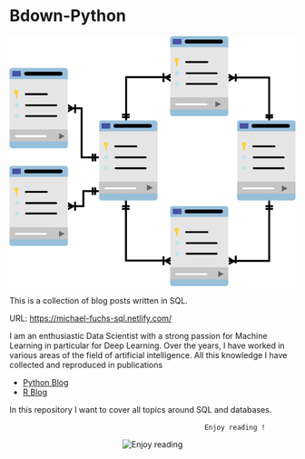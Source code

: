 # Bdown-Python

<p align="center">
  <img src="https://github.com/MFuchs1989/Bdown-SQL/blob/master/static/images/Database.png?raw=true" alt="Database"/>
</p>

This is a collection of blog posts written in SQL.

URL: https://michael-fuchs-sql.netlify.com/

I am an enthusiastic Data Scientist with a strong passion for Machine Learning in particular for Deep Learning.
Over the years, I have worked in various areas of the field of artificial intelligence. 
All this knowledge I have collected and reproduced in publications

+ [Python Blog](https://michael-fuchs-python.netlify.app/)
+ [R Blog](https://michael-fuchs.netlify.app/)

In this repository I want to cover all topics around SQL and databases. 



                                                    Enjoy reading !


<p align="center">
  <img src="https://media.giphy.com/media/l0HlOBZcl7sbV6LnO/giphy.gif?raw=true" alt="Enjoy reading"/>
</p>



